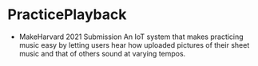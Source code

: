 # PracticePlayback
* MakeHarvard 2021 Submission
An IoT system that makes practicing music easy by letting users hear how uploaded pictures of their sheet music and that of others sound at varying tempos.
